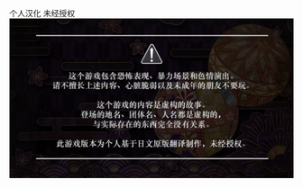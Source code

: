 个人汉化  未经授权
![](https://raw.githubusercontent.com/NyaaCaster/RJ01121859-CN/main/img_work/pictures/caution.png)
